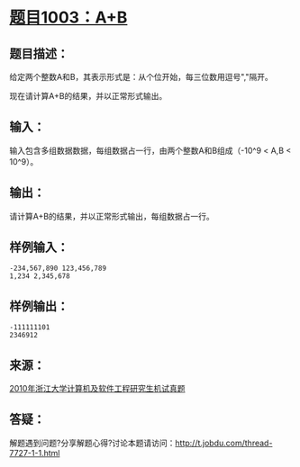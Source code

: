# [题目1003：A+B](http://ac.jobdu.com/problem.php?pid=1003)

## 题目描述：

给定两个整数A和B，其表示形式是：从个位开始，每三位数用逗号","隔开。

现在请计算A+B的结果，并以正常形式输出。

## 输入：

输入包含多组数据数据，每组数据占一行，由两个整数A和B组成（-10^9 < A,B < 10^9）。

## 输出：

请计算A+B的结果，并以正常形式输出，每组数据占一行。

## 样例输入：

```
-234,567,890 123,456,789  
1,234 2,345,678
```

## 样例输出：

```
-111111101  
2346912
```

## 来源：
[2010年浙江大学计算机及软件工程研究生机试真题](http://ac.jobdu.com/problemset.php?search=2010年浙江大学计算机及软件工程研究生机试真题)

## 答疑：
解题遇到问题?分享解题心得?讨论本题请访问：http://t.jobdu.com/thread-7727-1-1.html
